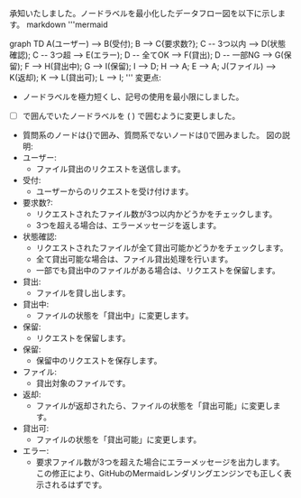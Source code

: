 
承知いたしました。ノードラベルを最小化したデータフロー図を以下に示します。
markdown
'''mermaid

graph TD
    A(ユーザー) --> B(受付);
    B --> C{要求数?};
    C -- 3つ以内 --> D(状態確認);
    C -- 3つ超 --> E(エラー);
    D -- 全てOK --> F(貸出);
    D -- 一部NG --> G(保留);
    F --> H(貸出中);
    G --> I(保留);
    I --> D;
    H --> A;
    E --> A;
    J(ファイル) --> K(返却);
    K --> L(貸出可);
    L --> I;
'''
変更点:
 * ノードラベルを極力短くし、記号の使用を最小限にしました。
 * [ ] で囲んでいたノードラベルを ( ) で囲むように変更しました。
 * 質問系のノードは{}で囲み、質問系でないノードは()で囲みました。
図の説明:
 * ユーザー:
   * ファイル貸出のリクエストを送信します。
 * 受付:
   * ユーザーからのリクエストを受け付けます。
 * 要求数?:
   * リクエストされたファイル数が3つ以内かどうかをチェックします。
   * 3つを超える場合は、エラーメッセージを返します。
 * 状態確認:
   * リクエストされたファイルが全て貸出可能かどうかをチェックします。
   * 全て貸出可能な場合は、ファイル貸出処理を行います。
   * 一部でも貸出中のファイルがある場合は、リクエストを保留します。
 * 貸出:
   * ファイルを貸し出します。
 * 貸出中:
   * ファイルの状態を「貸出中」に変更します。
 * 保留:
   * リクエストを保留します。
 * 保留:
   * 保留中のリクエストを保存します。
 * ファイル:
   * 貸出対象のファイルです。
 * 返却:
   * ファイルが返却されたら、ファイルの状態を「貸出可能」に変更します。
 * 貸出可:
   * ファイルの状態を「貸出可能」に変更します。
 * エラー:
   * 要求ファイル数が3つを超えた場合にエラーメッセージを出力します。
この修正により、GitHubのMermaidレンダリングエンジンでも正しく表示されるはずです。
